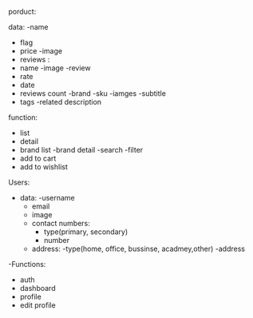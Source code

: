 porduct:

data:
 -name 
 - flag 
 - price 
 -image 
 - reviews :
  - name 
  -image 
  -review
  - rate 
  - date 
 - reviews count
 -brand 
 -sku
 -iamges
 -subtitle
 - tags
 -related 
 description




function:
 - list
 - detail
 - brand list
 -brand detail 
 -search
 -filter
 - add to cart 
 - add to wishlist



Users:
  - data:
    -username
    - email 
    - image 
    - contact numbers:
      - type(primary, secondary)
      - number
    - address:
      -type(home, office, bussinse, acadmey,other)
      -address



  -Functions:
  - auth
  - dashboard 
  - profile 
  - edit profile

